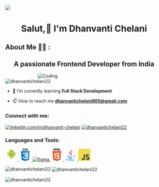 <img src="https://1.bp.blogspot.com/-7A4WynwLsMw/XbBpCXG8fHI/AAAAAAAAMt4/uOa1bpLskYgrwGbllhSu2SDj_Mig8SXJQCLcBGAsYHQ/s1600/2000_600px.gif">
<h1 align="center">Salut,👋<!--<img align="bottom" height="50" width="50" src="https://media.tenor.com/2CC_MxnlCwEAAAAM/shake-hand.gif">--> I'm Dhanvanti Chelani</h1>
<h2 align="left">About Me 👧🏻 :
<br>
<h2 align="center">A passionate Frontend Developer from India</h2>
<img align="right" alt="Coding" width="400" src="https://user-images.githubusercontent.com/59734313/157189039-c09b3e38-9f42-42c0-ab54-14f1574190a7.gif">
<p align="left"> <img src="https://komarev.com/ghpvc/?username=dhanvantichelani22&label=Profile%20views&color=0e75b6&style=flat" alt="dhanvantichelani22" /> </p>

- 🌱 I’m currently learning **Full Stack Development**

- 📫 How to reach me **dhanvantichelani865@gmail.com**

<h3 align="left">Connect with me:</h3>
<p align="left">
<a href="https://linkedin.com/in/linkedin.com/in/dhanvanti-chelani" target="blank"><img align="center" src="https://raw.githubusercontent.com/rahuldkjain/github-profile-readme-generator/master/src/images/icons/Social/linked-in-alt.svg" alt="linkedin.com/in/dhanvanti-chelani" height="30" width="40" /></a>
<a href="https://www.leetcode.com/dhanvantichelani22" target="blank"><img align="center" src="https://raw.githubusercontent.com/rahuldkjain/github-profile-readme-generator/master/src/images/icons/Social/leet-code.svg" alt="dhanvantichelani22" height="30" width="40" /></a>
</p>

<h3 align="left">Languages and Tools:</h3>
<p align="left"> <a href="https://developer.android.com" target="_blank" rel="noreferrer"> <img src="https://raw.githubusercontent.com/devicons/devicon/master/icons/android/android-original-wordmark.svg" alt="android" width="40" height="40"/> </a> <a href="https://www.w3schools.com/css/" target="_blank" rel="noreferrer"> <img src="https://raw.githubusercontent.com/devicons/devicon/master/icons/css3/css3-original-wordmark.svg" alt="css3" width="40" height="40"/> </a> <a href="https://www.figma.com/" target="_blank" rel="noreferrer"> <img src="https://www.vectorlogo.zone/logos/figma/figma-icon.svg" alt="figma" width="40" height="40"/> </a> <a href="https://www.w3.org/html/" target="_blank" rel="noreferrer"> <img src="https://raw.githubusercontent.com/devicons/devicon/master/icons/html5/html5-original-wordmark.svg" alt="html5" width="40" height="40"/> </a> <a href="https://www.java.com" target="_blank" rel="noreferrer"> <img src="https://raw.githubusercontent.com/devicons/devicon/master/icons/java/java-original.svg" alt="java" width="40" height="40"/> </a> <a href="https://developer.mozilla.org/en-US/docs/Web/JavaScript" target="_blank" rel="noreferrer"> <img src="https://raw.githubusercontent.com/devicons/devicon/master/icons/javascript/javascript-original.svg" alt="javascript" width="40" height="40"/> </a> </p>

<p><img align="left" src="https://github-readme-stats.vercel.app/api/top-langs?username=dhanvantichelani22&show_icons=true&locale=en&layout=compact" alt="dhanvantichelani22" /></p>

<p>&nbsp;<img align="center" src="https://github-readme-stats.vercel.app/api?username=dhanvantichelani22&show_icons=true&locale=en" alt="dhanvantichelani22" /></p>

<p><img align="center" src="https://github-readme-streak-stats.herokuapp.com/?user=dhanvantichelani22&" alt="dhanvantichelani22" /></p>
